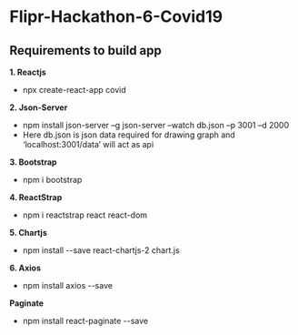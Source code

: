 # Flipr-Hackathon-6-Covid19

## Requirements to build app
**1. Reactjs** 
- npx create-react-app covid

**2. Json-Server**
- npm install json-server –g json-server –watch db.json –p 3001 –d 2000
- Here db.json is json data required for drawing graph and ‘localhost:3001/data’ will act as api

**3. Bootstrap**
- npm i bootstrap

**4. ReactStrap**
- npm i reactstrap react react-dom

**5. Chartjs**
- npm install --save react-chartjs-2 chart.js

**6. Axios**
- npm install axios --save

**Paginate**
- npm install react-paginate --save

